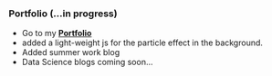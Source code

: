 ### Portfolio (...in progress)

* Go to my <b>[Portfolio](https://vasugamdha.github.io)</b>
* added a light-weight js for the particle effect in the background.
* Added summer work blog
* Data Science blogs coming soon...

